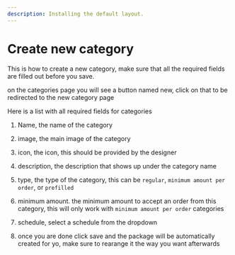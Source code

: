 ```yaml
---
description: Installing the default layout.
---
```


# Create new category

This is how to create a new category, make sure that all the required fields are filled out before you save.

on the categories page you will see a button named new, click on that to be redirected to the new category page

Here is a list with all required fields for categories

1. Name, the name of the category

2. image, the main image of the category

3. icon, the icon, this should be provided by the designer

4. description, the description that shows up under the category name

5. type, the type of the category, this can be `regular`, `minimum amount per order`, or `prefilled`

6. minimum amount. the minimum amount to accept an order from this category, this will only work with `minimum amount per order` categories

7. schedule, select a schedule from the dropdown

8. once you are done click save and the package will be automatically created for yo, make sure to rearange it the way you want afterwards
